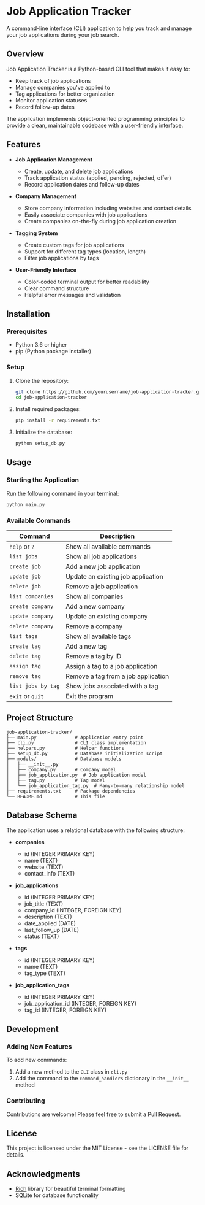 # Job Application Tracker

A command-line interface (CLI) application to help you track and manage your job applications during your job search.

## Overview

Job Application Tracker is a Python-based CLI tool that makes it easy to:
- Keep track of job applications
- Manage companies you've applied to
- Tag applications for better organization
- Monitor application statuses
- Record follow-up dates

The application implements object-oriented programming principles to provide a clean, maintainable codebase with a user-friendly interface.

## Features

- **Job Application Management**
  - Create, update, and delete job applications
  - Track application status (applied, pending, rejected, offer)
  - Record application dates and follow-up dates

- **Company Management**
  - Store company information including websites and contact details
  - Easily associate companies with job applications
  - Create companies on-the-fly during job application creation

- **Tagging System**
  - Create custom tags for job applications
  - Support for different tag types (location, length)
  - Filter job applications by tags

- **User-Friendly Interface**
  - Color-coded terminal output for better readability
  - Clear command structure
  - Helpful error messages and validation

## Installation

### Prerequisites
- Python 3.6 or higher
- pip (Python package installer)

### Setup
1. Clone the repository:
   ```bash
   git clone https://github.com/yourusername/job-application-tracker.git
   cd job-application-tracker
   ```

2. Install required packages:
   ```bash
   pip install -r requirements.txt
   ```

3. Initialize the database:
   ```bash
   python setup_db.py
   ```

## Usage

### Starting the Application

Run the following command in your terminal:
```bash
python main.py
```

### Available Commands

| Command | Description |
|---------|-------------|
| `help` or `?` | Show all available commands |
| `list jobs` | Show all job applications |
| `create job` | Add a new job application |
| `update job` | Update an existing job application |
| `delete job` | Remove a job application |
| `list companies` | Show all companies |
| `create company` | Add a new company |
| `update company` | Update an existing company |
| `delete company` | Remove a company |
| `list tags` | Show all available tags |
| `create tag` | Add a new tag |
| `delete tag` | Remove a tag by ID |
| `assign tag` | Assign a tag to a job application |
| `remove tag` | Remove a tag from a job application |
| `list jobs by tag` | Show jobs associated with a tag |
| `exit` or `quit` | Exit the program |

## Project Structure

```
job-application-tracker/
├── main.py              # Application entry point
├── cli.py               # CLI class implementation
├── helpers.py           # Helper functions
├── setup_db.py          # Database initialization script
├── models/              # Database models
│   ├── __init__.py
│   ├── company.py       # Company model
│   ├── job_application.py  # Job application model
│   ├── tag.py           # Tag model
│   └── job_application_tag.py  # Many-to-many relationship model
├── requirements.txt     # Package dependencies
└── README.md            # This file
```

## Database Schema

The application uses a relational database with the following structure:

- **companies**
  - id (INTEGER PRIMARY KEY)
  - name (TEXT)
  - website (TEXT)
  - contact_info (TEXT)

- **job_applications**
  - id (INTEGER PRIMARY KEY)
  - job_title (TEXT)
  - company_id (INTEGER, FOREIGN KEY)
  - description (TEXT)
  - date_applied (DATE)
  - last_follow_up (DATE)
  - status (TEXT)

- **tags**
  - id (INTEGER PRIMARY KEY)
  - name (TEXT)
  - tag_type (TEXT)

- **job_application_tags**
  - id (INTEGER PRIMARY KEY)
  - job_application_id (INTEGER, FOREIGN KEY)
  - tag_id (INTEGER, FOREIGN KEY)

## Development

### Adding New Features

To add new commands:

1. Add a new method to the `CLI` class in `cli.py`
2. Add the command to the `command_handlers` dictionary in the `__init__` method

### Contributing

Contributions are welcome! Please feel free to submit a Pull Request.

## License

This project is licensed under the MIT License - see the LICENSE file for details.

## Acknowledgments

- [Rich](https://github.com/Textualize/rich) library for beautiful terminal formatting
- SQLite for database functionality